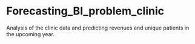 # Forecasting_BI_problem_clinic
Analysis of the clinic data and predicting revenues and unique patients in the upcoming year.
